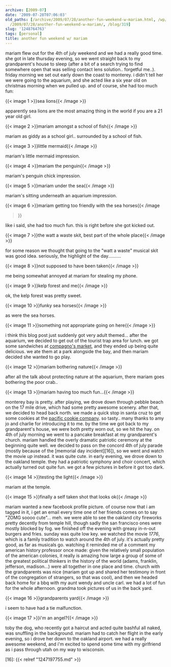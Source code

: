 ```yaml
---
archive: [2009-07]
date: '2009-07-28T07:06:03'
old_paths: [/archive/2009/07/28/another-fun-weekend-w-mariam.html, /wp/2009/07/28/another-fun-weekend-w-mariam/,
  /2009/07/28/another-fun-weekend-w-mariam/, /blog/319]
slug: '1248764763'
tags: [personal]
title: another fun weekend w/ mariam
---
```


mariam flew out for the 4th of july weekend and we had a really good time.
she got in late thursday evening, so we went straight back to my
grandparent's house to sleep (after a bit of a search trying to find
somewhere open that was selling contact lens solution.. forgetful me..).
friday morning we set out early down the coast to monterey. i didn't tell
her we were going to the aquarium, and she acted like a six year old on
christmas morning when we pulled up. and of course, she had too much fun:

{{< image 1 >}}sea lions{{< /image >}}

apparently sea lions are the most amazing thing in the world if you are
a 21 year old girl.

{{< image 2 >}}mariam amongst a school of fish{{< /image >}}

mariam as giddy as a school girl.. surrounded by a school of fish.

{{< image 3 >}}little mermaid{{< /image >}}

mariam's little mermaid impression.

{{< image 4 >}}mariam the penguin{{< /image >}}

mariam's penguin chick impression.

{{< image 5 >}}mariam under the sea{{< /image >}}

mariam's sitting underneath an aquarium impression.

{{< image 6 >}}mariam getting too friendly with the sea horses{{< /image
>}}

like i said, she had too much fun. this is right before she got kicked
out.

{{< image 7 >}}the watt a waste skit, best part of the whole place{{<
/image >}}

for some reason we thought that going to the "watt a waste" musical skit
was good idea. seriously, the highlight of the day..........

{{< image 8 >}}not supposed to have been taken{{< /image >}}

me being somewhat annoyed at mariam for stealing my phone.

{{< image 9 >}}kelp forest and me{{< /image >}}

ok, the kelp forest was pretty sweet.

{{< image 10 >}}funky sea horses{{< /image >}}

as were the sea horses.

{{< image 11 >}}something not appropriate going on here{{< /image >}}

i think this blog post just suddenly got very adult themed... after the
aquarium, we decided to get out of the tourist trap area for lunch. we got
some sandwiches at [compagno's market][12], and they ended up being quite
delicious. we ate them at a park alongside the bay, and then mariam
decided she wanted to go play.

{{< image 12 >}}mariam bothering nature{{< /image >}}

after all the talk about protecting nature at the aquarium, there mariam
goes bothering the poor crab..

{{< image 13 >}}mariam having too much fun...{{< /image >}}

monterey bay is pretty. after playing, we drove down through pebble beach
on the 17 mile drive, which had some pretty awesome scenery. after that,
we decided to head back north. we made a quick stop in santa cruz to get
some cookies at the [pacific cookie company][15]. so tasty.. many thanks
to amy jo and charlie for introducing it to me. by the time we got back to
my grandparent's house, we were both pretty worn out, so we hit the hay.
on 4th of july morning we went to a pancake breakfast at my grandparent's
church. mariam handled the overly dramatic patriotic ceremony at the
beginning quite well. we decided to pass on the concord 4th of july parade
(mostly because of the [memorial day incident][16]), so we went and watch
the movie _up_ instead. it was quite cute. in early evening, we drove down
to the oakland temple. they had a patriotic symphony and choir concert,
which actually turned out quite fun. we got a few pictures in before it
got too dark.

{{< image 14 >}}testing the light{{< /image >}}

mariam at the temple.

{{< image 15 >}}finally a self taken shot that looks ok{{< /image >}}

mariam wanted a new facebook profile picture. of course now that i am
tagged in it, i get an email every time one of her friends comes on to say
"ZOMG soooo cute"... meh. we were able to see the oakland city fireworks
pretty decently from temple hill, though sadly the san francisco ones were
mostly blocked by fog. we finished off the evening with greasy in-n-out
burgers and fries. sunday was quite low key. we watched the movie _1776_,
which is a family tradition to watch around the 4th of july. it's actually
pretty good, as far as musicals go. watching it reminded me of a comment
my american history professor once made: given the relatively small
population of the american colonies, it really is amazing how large
a group of some of the greatest political thinkers in the history of the
world (adams, franklin, jefferson, madison...) were all together in one
place and time. church with the grandparents was nice (mariam got up and
shared her testimony in front of the congregation of strangers, so that
was cool), and then we headed back home for a bbq with my aunt wendy and
uncle carl. we had a lot of fun for the whole afternoon. grandma took
pictures of us in the back yard.

{{< image 16 >}}grandparents yard{{< /image >}}

i seem to have had a tie malfunction.

{{< image 17 >}}i'm an angel?{{< /image >}}

toby the dog, who recently got a haircut and acted quite bashful all
naked, was snuffling in the background. mariam had to catch her flight in
the early evening, so i drove her down to the oakland airport. we had
a really awesome weekend, and i'm excited to spend some time with my
girlfriend as i pass through utah on my way to wisconsin.

[12]: http://www.yelp.com/biz/compagnos-market-and-deli-monterey
[15]: http://www.yelp.com/biz/pacific-cookie-company-santa-cruz
[16]: {{< relref "1247197755.md" >}}


